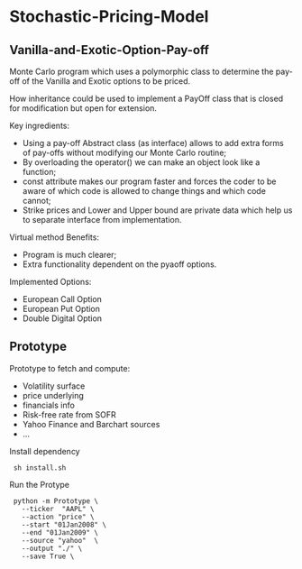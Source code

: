 # Stochastic-Pricing-Model

## Vanilla-and-Exotic-Option-Pay-off
Monte Carlo program which uses a polymorphic class to determine the pay-off of the Vanilla and Exotic  options to be priced.

How inheritance could be used to implement a PayOff class that is closed for modification but open for extension.

Key ingredients:
  - Using a pay-off Abstract class (as interface) allows to add extra forms of pay-offs without modifying our Monte Carlo routine;
  - By overloading the operator() we can make an object look like a function;
  - const attribute makes our program faster and forces the coder to be aware of which code is allowed to change things and which code cannot;
  - Strike prices and Lower and Upper bound are private data which help us to separate interface from implementation. 


 Virtual method Benefits:
 
- Program is much clearer; 
- Extra functionality dependent on the pyaoff options.
    
    
 Implemented Options:
  - European Call Option 
  - European Put Option
  - Double Digital Option  

## Prototype

Prototype to fetch and compute:
 - Volatility surface 
 - price underlying
 - financials info
 - Risk-free rate from SOFR 
 - Yahoo Finance and Barchart sources
 - ... 
 
 Install dependency
  ```
   sh install.sh
 ```
 Run the Protype
 ```
  python -m Prototype \
    --ticker  "AAPL" \
    --action "price" \
    --start "01Jan2008" \
    --end "01Jan2009" \
    --source "yahoo"  \
    --output "./" \
    --save True \
```


